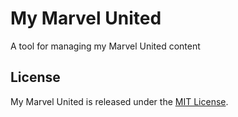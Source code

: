 # My Marvel United

A tool for managing my Marvel United content

## License

My Marvel United is released under the [MIT License](https://opensource.org/licenses/MIT).
